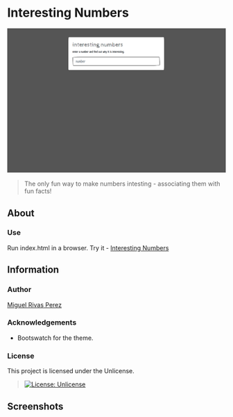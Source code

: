 # Interesting Numbers
![A screenshot of application](assets/screenshot.png)
> The only fun way to make numbers intesting - associating them with fun facts!
## About
### Use
Run index.html in a browser. Try it - [Interesting Numbers](https://mrivasperez.github.io/interesting-numbers/)

## Information
### Author
[Miguel Rivas Perez](https://github.com/mrivasperez)
### Acknowledgements
- Bootswatch for the theme.
### License
This project is licensed under the Unlicense.
> [![License: Unlicense](https://img.shields.io/badge/license-Unlicense-blue.svg)](http://unlicense.org/)

## Screenshots
